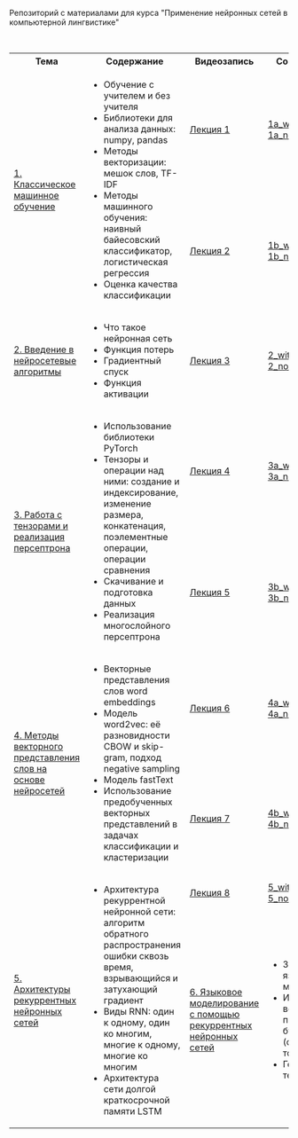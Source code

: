Репозиторий с материалами для курса "Применение нейронных сетей в компьютерной лингвистике"
<!DOCTYPE html>
<html>
<table>
  <tr>
    <th>Тема</th>
    <th>Содержание</th>
    <th>Видеозапись</th>
    <th>Colab-блокнот</th>
  </tr>
  <tr>
    <td rowspan="2"><a href="https://github.com/Xeanst/NN_in_compling/tree/main/01_machine_learning">1. Классическое машинное обучение</a></td>
    <td rowspan="2"><ul>
  <li>Обучение с учителем и без учителя</li>
  <li>Библиотеки для анализа данных: numpy, pandas</li>
  <li>Методы векторизации: мешок слов, TF-IDF</li>
  <li>Методы машинного обучения: наивный байесовский классификатор, логистическая регрессия</li>
  <li>Оценка качества классификации</li>
</ul>  </td>
    <td><a href="https://www.youtube.com/watch?v=PG5pnUZOV94&list=PLcsjsqLLSfNDn75oei8ex458TxBK9q5EP&index=1&t=1974s">Лекция 1</a></td>
    <td><a href="https://github.com/Xeanst/NN_in_compling/blob/main/01_machine_learning/1a_machine_learning_with_gaps.ipynb">1a_with_gaps</a><br/><a href="https://github.com/Xeanst/NN_in_compling/blob/main/01_machine_learning/1a_machine_learning_no_gaps.ipynb">1a_no_gaps</a></td>
  </tr>
  <tr>
    <td><a href="https://www.youtube.com/watch?v=biHHoZ6DXSE&list=PLcsjsqLLSfNDn75oei8ex458TxBK9q5EP&index=2&t=2320s">Лекция 2</a></td>
    <td><a href="https://github.com/Xeanst/NN_in_compling/blob/main/01_machine_learning/1b_machine_learning_with_gaps.ipynb">1b_with_gaps</a><br/><a href="https://github.com/Xeanst/NN_in_compling/blob/main/01_machine_learning/1b_machine_learning_no_gaps.ipynb">1b_no_gaps</a></td>
  </tr>
   <tr>
     <td><a href="https://github.com/Xeanst/NN_in_compling/tree/main/02_intro_to_nn">2. Введение в нейросетевые алгоритмы</a></td>
     <td><ul>
  <li>Что такое нейронная сеть</li>
  <li>Функция потерь</li>
  <li>Градиентный спуск</li>
  <li>Функция активации</li>
</ul>  </td>
    <td><a href="https://www.youtube.com/watch?v=kHKrmGqDemM&list=PLcsjsqLLSfNDn75oei8ex458TxBK9q5EP&index=3&t=8s">Лекция 3</a></td>
    <td><a href="https://github.com/Xeanst/NN_in_compling/blob/main/02_intro_to_nn/2_intro_to_neural_networks_with_gaps.ipynb">2_with_gaps</a><br/><a href="https://github.com/Xeanst/NN_in_compling/blob/main/02_intro_to_nn/2_intro_to_neural_networks_no_gaps.ipynb">2_no_gaps</a></td>
  </tr>
  <tr>
    <td rowspan="2"><a href="https://github.com/Xeanst/NN_in_compling/tree/main/03_torch_mlp">3. Работа с тензорами и реализация персептрона</a></td>
    <td rowspan="2"><ul>
  <li>Использование библиотеки PyTorch</li>
  <li>Тензоры и операции над ними: создание и индексирование, изменение размера, конкатенация, поэлементные операции, операции сравнения</li>
  <li>Скачивание и подготовка данных</li>
  <li>Реализация многослойного персептрона</li>
</ul>  </td>
    <td><a href="https://www.youtube.com/watch?v=6PD7vErpzDQ&list=PLcsjsqLLSfNDn75oei8ex458TxBK9q5EP&index=4&t=2372s">Лекция 4</a></td>
    <td><a href="https://github.com/Xeanst/NN_in_compling/blob/main/03_torch_mlp/3a_torch_mlp_with_gaps.ipynb">3a_with_gaps</a><br/><a href="https://github.com/Xeanst/NN_in_compling/blob/main/03_torch_mlp/3a_torch_mlp_no_gaps.ipynb">3a_no_gaps</a></td>
  </tr>
  <tr>
    <td><a href="https://www.youtube.com/watch?v=IXfex_08MVc&list=PLcsjsqLLSfNDn75oei8ex458TxBK9q5EP&index=5&t=1006s">Лекция 5</a></td>
    <td><a href="https://github.com/Xeanst/NN_in_compling/blob/main/03_torch_mlp/3b_torch_mlp_with_gaps.ipynb">3b_with_gaps</a><br/><a href="https://github.com/Xeanst/NN_in_compling/blob/main/03_torch_mlp/3b_torch_mlp_no_gaps.ipynb">3b_no_gaps</a></td>
  </tr>
  <tr>
    <td rowspan="2"><a href="https://github.com/Xeanst/NN_in_compling/tree/main/04_word_embeddings">4. Методы векторного представления слов на основе нейросетей</a></td>
    <td rowspan="2"><ul>
  <li>Векторные представления слов word embeddings</li>
  <li>Модель word2vec: её разновидности CBOW и skip-gram, подход negative sampling</li>
  <li>Модель fastText</li>
  <li>Использование предобученных векторных представлений в задачах классификации и кластеризации</li>
</ul>  </td>
    <td><a href="https://www.youtube.com/watch?v=1qnaiuX3Hg8&list=PLcsjsqLLSfNDn75oei8ex458TxBK9q5EP&index=7&t=162s">Лекция 6</a></td>
    <td><a href="https://github.com/Xeanst/NN_in_compling/blob/main/04_word_embeddings/4a_word_embeddings_with_gaps.ipynb">4a_with_gaps</a><br/><a href="https://github.com/Xeanst/NN_in_compling/blob/main/04_word_embeddings/4a_word_embeddings_no_gaps.ipynb">4a_no_gaps</a></td>
  </tr>
  <tr>
    <td><a href="https://www.youtube.com/watch?v=E1Rb4XQro30&list=PLcsjsqLLSfNDn75oei8ex458TxBK9q5EP&index=8">Лекция 7</a></td>
    <td><a href="https://github.com/Xeanst/NN_in_compling/blob/main/04_word_embeddings/4b_word_embeddings_with_gaps.ipynb">4b_with_gaps</a><br/><a href="https://github.com/Xeanst/NN_in_compling/blob/main/04_word_embeddings/4b_word_embeddings_no_gaps.ipynb">4b_no_gaps</a></td>
  </tr>
  <tr>
    <td rowspan="2"><a href="https://github.com/Xeanst/NN_in_compling/tree/main/05_rnn">5. Архитектуры рекуррентных нейронных сетей</a></td>
    <td rowspan="2"><ul>
  <li>Архитектура рекуррентной нейронной сети: алгоритм обратного распространения ошибки сквозь время, взрывающийся и затухающий градиент</li>
  <li>Виды RNN: один к одному, один ко многим, многие к одному, многие ко многим</li>
  <li>Архитектура сети долгой краткосрочной памяти LSTM</li>
</ul>  </td>
    <td><a href="https://www.youtube.com/watch?v=IUxtDx40_Bo&list=PLcsjsqLLSfNDn75oei8ex458TxBK9q5EP&index=8&t=1738s">Лекция 8</a></td>
    <td><a href="https://github.com/Xeanst/NN_in_compling/blob/main/05_rnn/5_rnn_architecture_with_gaps.ipynb">5_with_gaps</a><br/><a href="https://github.com/Xeanst/NN_in_compling/blob/main/05_rnn/5_rnn_architecture_no_gaps.ipynb">5_no_gaps</a></td>
  </tr>
  <tr>
    <td rowspan="2"><a href="https://github.com/Xeanst/NN_in_compling/tree/main/06_language_modeling">6. Языковое моделирование с помощью рекуррентных нейронных сетей</a></td>
    <td rowspan="2"><ul>
  <li>Задача языкового моделирования</li>
  <li>Использование векторных представлений букв (символов) и токенов (слов)</li>
  <li>Генерация текста</li>
</ul>  </td>
  </tr>
</table>
</html>
